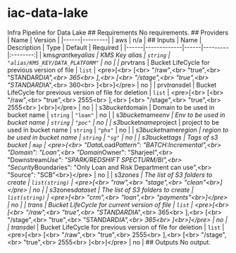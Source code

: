 # iac-data-lake
Infra Pipeline for Data Lake
# #   R e q u i r e m e n t s  
  
 N o   r e q u i r e m e n t s .  
  
 # #   P r o v i d e r s  
  
 |   N a m e   |   V e r s i o n   |  
 | - - - - - - | - - - - - - - - - |  
 |   a w s   |   n / a   |  
  
 # #   I n p u t s  
  
 |   N a m e   |   D e s c r i p t i o n   |   T y p e   |   D e f a u l t   |   R e q u i r e d   |  
 | - - - - - - | - - - - - - - - - - - - - | - - - - - - | - - - - - - - - - | : - - - - - - - - : |  
 |   k m s \ _ g r a n t \ _ k e y \ _ a l i a s   |   K M S   K e y   a l i a s   |   ` s t r i n g `   |   ` " a l i a s / K M S _ K E Y / D A T A _ P L A T F O R M " `   |   n o   |  
 |   p r v \ _ t r a n s   |   B u c k e t   L i f e C y c l e   f o r   p r e v i o u s   v e r s i o n   o f   f i l e   |   ` l i s t `   |   < p r e > [ < b r >     [ < b r >         " / r a w " , < b r >         " t r u e " , < b r >         " S T A N D A R D _ I A " , < b r >         3 6 5 < b r >     ] , < b r >     [ < b r >         " / s t a g e " , < b r >         " t r u e " , < b r >         " S T A N D A R D _ I A " , < b r >         3 6 0 < b r >     ] < b r > ] < / p r e >   |   n o   |  
 |   p r v \ _ t r a n s \ _ d e l   |   B u c k e t   L i f e C y c l e   f o r   p r e v i o u s   v e r s i o n   o f   f i l e   f o r   d e l e t i o n   |   ` l i s t `   |   < p r e > [ < b r >     [ < b r >         " / r a w " , < b r >         " t r u e " , < b r >         2 5 5 5 < b r >     ] , < b r >     [ < b r >         " / s t a g e " , < b r >         " t r u e " , < b r >         2 5 5 5 < b r >     ] < b r > ] < / p r e >   |   n o   |  
 |   s 3 \ _ b u c k e t \ _ d o m a i n   |   D o m a i n   t o   b e   u s e d   i n   b u c k e t   n a m e   |   ` s t r i n g `   |   ` " l o a n " `   |   n o   |  
 |   s 3 \ _ b u c k e t \ _ n a m e \ _ e n v   |   E n v   t o   b e   u s e d   i n   b u c k e t   n a m e   |   ` s t r i n g `   |   ` " p o c " `   |   n o   |  
 |   s 3 \ _ b u c k e t \ _ n a m e \ _ p r o j e c t   |   p r o j e c t   t o   b e   u s e d   i n   b u c k e t   n a m e   |   ` s t r i n g `   |   ` " p h x " `   |   n o   |  
 |   s 3 \ _ b u c k e t \ _ n a m e \ _ r e g i o n   |   r e g i o n   t o   b e   u s e d   i n   b u c k e t   n a m e   |   ` s t r i n g `   |   ` " s g " `   |   n o   |  
 |   s 3 \ _ b u c k e t \ _ t a g s   |   T a g s   o f   s 3   b u c k e t   |   ` m a p `   |   < p r e > { < b r >     " D a t a _ L o a d _ P a t t e r n " :   " B A T C H : I n c r e m e n t a l " , < b r >     " D o m a i n " :   " L o a n " , < b r >     " D o m a i n _ O w n e r " :   " S h a r j e e l " , < b r >     " D o w n s t r e a m _ U s e " :   " S P A R K / R E D S H I F T   S P E C T U R M / B I " , < b r >     " S e c u r i t y _ B o u n d a r i e s " :   " O n l y   L o a n   a n d   R i s k   D e p a r t m e n t   c a n   u s e " , < b r >     " S o u r c e " :   " S C B " < b r > } < / p r e >   |   n o   |  
 |   s 3 \ _ z o n e s   |   T h e   l i s t   o f   S 3   f o l d e r s   t o   c r e a t e   |   ` l i s t ( s t r i n g ) `   |   < p r e > [ < b r >     " r a w " , < b r >     " s t a g e " , < b r >     " c l e a n " < b r > ] < / p r e >   |   n o   |  
 |   s 3 \ _ z o n e s \ _ d a t a s e t   |   T h e   l i s t   o f   S 3   f o l d e r s   t o   c r e a t e   |   ` l i s t ( s t r i n g ) `   |   < p r e > [ < b r >     " c r m " , < b r >     " l o a n " , < b r >     " p a y m e n t s " < b r > ] < / p r e >   |   n o   |  
 |   t r a n s   |   B u c k e t   L i f e C y c l e   f o r   c u r r e n t   v e r s i o n   o f   f i l e   |   ` l i s t `   |   < p r e > [ < b r >     [ < b r >         " / r a w " , < b r >         " t r u e " , < b r >         " S T A N D A R D _ I A " , < b r >         3 6 5 < b r >     ] , < b r >     [ < b r >         " / s t a g e " , < b r >         " t r u e " , < b r >         " S T A N D A R D _ I A " , < b r >         3 6 5 < b r >     ] < b r > ] < / p r e >   |   n o   |  
 |   t r a n s \ _ d e l   |   B u c k e t   L i f e C y c l e   f o r   p r e v i o u s   v e r s i o n   o f   f i l e   f o r   d e l e t i o n   |   ` l i s t `   |   < p r e > [ < b r >     [ < b r >         " / r a w " , < b r >         " t r u e " , < b r >         2 5 5 5 < b r >     ] , < b r >     [ < b r >         " / s t a g e " , < b r >         " t r u e " , < b r >         2 5 5 5 < b r >     ] < b r > ] < / p r e >   |   n o   |  
  
 # #   O u t p u t s  
  
 N o   o u t p u t .  
  
 